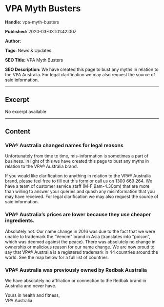# VPA Myth Busters

**Handle:** vpa-myth-busters

**Published:** 2020-03-03T01:42:00Z

**Author:**  

**Tags:** News & Updates

**SEO Title:** VPA Myth Busters

**SEO Description:** We have created this page to bust any myths in relation to the VPA Australia. For legal clarification we may also request the source of said information. 

---

## Excerpt

No excerpt available

---

## Content

### VPA® Australia changed names for legal reasons

Unfortunately from time to time, mis-information is sometimes a part of business. In light of this we have created this page to bust any myths in relation to the VPA® Australia brand.

If you would like clarification to anything in relation to the VPA® Australia brand, please feel free to fill out this [form](https://vpa.fit/anti-competitive-behaviour) or call us on 1300 669 264. We have a team of customer service staff (M-F 9am-4.30pm) that are more than willing to answer your queries and quash any misinformation that you may have received. For legal clarification we may also request the source of said information.

### VPA® Australia’s prices are lower because they use cheaper ingredients.

Absolutely not. Our name change in 2016 was due to the fact that we were unable to trademark the “Venom” brand in Asia (translates into “poison”, which was deemed against the peace). There was absolutely no change in ownership or malicious reason for our name change. We are now proud to say that VPA® Australia is a registered trademark in 44 countries around the world. See the map below for a full list of countries.

### VPA® Australia was previously owned by Redbak Australia

We have absolutely no affiliation or connection to the Redbak brand in Australia and never have.

Yours in health and fitness,  
VPA Australia


